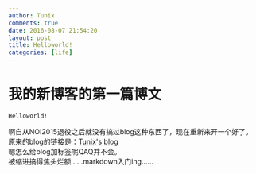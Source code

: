 ```yaml
---
author: Tunix  
comments: true  
date: 2016-08-07 21:54:20  
layout: post  
title: Helloworld!
categories: [life]
---
```

# 我的新博客的第一篇博文
  `Helloworld!`

  啊自从NOI2015退役之后就没有搞过blog这种东西了，现在重新来开一个好了。  
  原来的blog的链接是：[Tunix's blog](http://cnblogs.com/Tunix)  
  嗯怎么给blog加标签呢QAQ并不会。  
  被缩进搞得焦头烂额……markdown入门ing……

